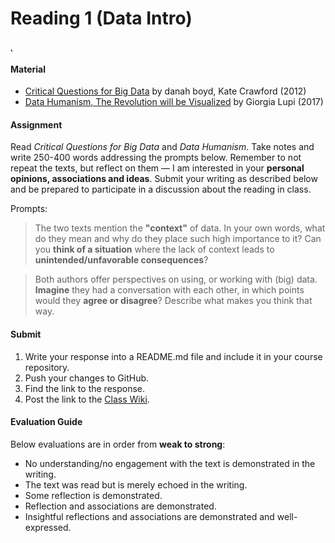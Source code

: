 # Reading 1 (Data Intro)
̨
#### Material
- [Critical Questions for Big Data]() by danah boyd, Kate Crawford (2012)
- [Data Humanism, The Revolution will be Visualized](http://giorgialupi.com/data-humanism-my-manifesto-for-a-new-data-wold/) by Giorgia Lupi (2017)


#### Assignment
Read *Critical Questions for Big Data* and *Data Humanism*. Take notes and write 250-400 words addressing the prompts below. Remember to not repeat the texts, but reflect on them — I am interested in your **personal opinions, associations and ideas**. Submit your writing as described below and be prepared to participate in a discussion about the reading in class.

Prompts:
>The two texts mention the **"context"** of data. In your own words, what do they mean and why do they place such high importance to it? Can you **think of a situation** where the lack of context leads to **unintended/unfavorable consequences**?

>Both authors offer perspectives on using, or working with (big) data. **Imagine** they had a conversation with each other, in which points would they **agree or disagree**? Describe what makes you think that way.

#### Submit

1. Write your response into a README.md file and include it in your course repository.
2. Push your changes to GitHub.
3. Find the link to the response.
4. Post the link to the [Class Wiki](https://github.com/leoneckert/critical-data-and-visualization-spring-2021/wiki).

#### Evaluation Guide
Below evaluations are in order from **weak to strong**:
- No understanding/no engagement with the text is demonstrated in the writing.
- The text was read but is merely echoed in the writing.
- Some reflection is demonstrated.
- Reflection and associations are demonstrated.
- Insightful reflections and associations are demonstrated and well-expressed.

